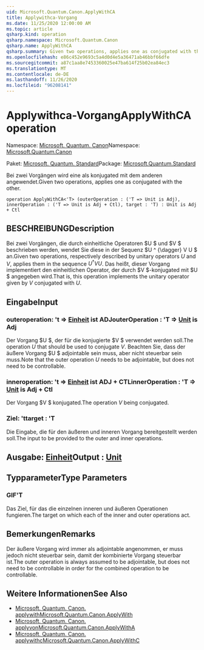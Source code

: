 ```yaml
---
uid: Microsoft.Quantum.Canon.ApplyWithCA
title: Applywithca-Vorgang
ms.date: 11/25/2020 12:00:00 AM
ms.topic: article
qsharp.kind: operation
qsharp.namespace: Microsoft.Quantum.Canon
qsharp.name: ApplyWithCA
qsharp.summary: Given two operations, applies one as conjugated with the other.
ms.openlocfilehash: e86c452e9693c5a4d0d4e5a36471ab46bbf66dfe
ms.sourcegitcommit: a87c1aa8e7453360025e47ba614f25b02ea84ec3
ms.translationtype: MT
ms.contentlocale: de-DE
ms.lasthandoff: 11/26/2020
ms.locfileid: "96208141"
---
```

# <a name="applywithca-operation"></a><span data-ttu-id="cb464-102">Applywithca-Vorgang</span><span class="sxs-lookup"><span data-stu-id="cb464-102">ApplyWithCA operation</span></span>

<span data-ttu-id="cb464-103">Namespace: [Microsoft. Quantum. Canon](xref:Microsoft.Quantum.Canon)</span><span class="sxs-lookup"><span data-stu-id="cb464-103">Namespace: [Microsoft.Quantum.Canon](xref:Microsoft.Quantum.Canon)</span></span>

<span data-ttu-id="cb464-104">Paket: [Microsoft. Quantum. Standard](https://nuget.org/packages/Microsoft.Quantum.Standard)</span><span class="sxs-lookup"><span data-stu-id="cb464-104">Package: [Microsoft.Quantum.Standard](https://nuget.org/packages/Microsoft.Quantum.Standard)</span></span>


<span data-ttu-id="cb464-105">Bei zwei Vorgängen wird eine als konjugated mit dem anderen angewendet.</span><span class="sxs-lookup"><span data-stu-id="cb464-105">Given two operations, applies one as conjugated with the other.</span></span>

```qsharp
operation ApplyWithCA<'T> (outerOperation : ('T => Unit is Adj), innerOperation : ('T => Unit is Adj + Ctl), target : 'T) : Unit is Adj + Ctl
```


## <a name="description"></a><span data-ttu-id="cb464-106">BESCHREIBUNG</span><span class="sxs-lookup"><span data-stu-id="cb464-106">Description</span></span>

<span data-ttu-id="cb464-107">Bei zwei Vorgängen, die durch einheitliche Operatoren $U $ und $V $ beschrieben werden, wendet Sie diese in der Sequenz $U ^ {\dagger} V U $ an.</span><span class="sxs-lookup"><span data-stu-id="cb464-107">Given two operations, respectively described by unitary operators $U$ and $V$, applies them in the sequence $U^{\dagger} V U$.</span></span> <span data-ttu-id="cb464-108">Das heißt, dieser Vorgang implementiert den einheitlichen Operator, der durch $V $-konjugated mit $U $ angegeben wird.</span><span class="sxs-lookup"><span data-stu-id="cb464-108">That is, this operation implements the unitary operator given by $V$ conjugated with $U$.</span></span>

## <a name="input"></a><span data-ttu-id="cb464-109">Eingabe</span><span class="sxs-lookup"><span data-stu-id="cb464-109">Input</span></span>

### <a name="outeroperation--t--unit--is-adj"></a><span data-ttu-id="cb464-110">outeroperation: 't => [Einheit](xref:microsoft.quantum.lang-ref.unit)  ist ADJ</span><span class="sxs-lookup"><span data-stu-id="cb464-110">outerOperation : 'T => [Unit](xref:microsoft.quantum.lang-ref.unit)  is Adj</span></span>

<span data-ttu-id="cb464-111">Der Vorgang $U $, der für die konjugierte $V $ verwendet werden soll.</span><span class="sxs-lookup"><span data-stu-id="cb464-111">The operation $U$ that should be used to conjugate $V$.</span></span> <span data-ttu-id="cb464-112">Beachten Sie, dass der äußere Vorgang $U $ adjointable sein muss, aber nicht steuerbar sein muss.</span><span class="sxs-lookup"><span data-stu-id="cb464-112">Note that the outer operation $U$ needs to be adjointable, but does not need to be controllable.</span></span>


### <a name="inneroperation--t--unit--is-adj--ctl"></a><span data-ttu-id="cb464-113">inneroperation: 't => [Einheit](xref:microsoft.quantum.lang-ref.unit)  ist ADJ + CTL</span><span class="sxs-lookup"><span data-stu-id="cb464-113">innerOperation : 'T => [Unit](xref:microsoft.quantum.lang-ref.unit)  is Adj + Ctl</span></span>

<span data-ttu-id="cb464-114">Der Vorgang $V $ konjugated.</span><span class="sxs-lookup"><span data-stu-id="cb464-114">The operation $V$ being conjugated.</span></span>


### <a name="target--t"></a><span data-ttu-id="cb464-115">Ziel: 't</span><span class="sxs-lookup"><span data-stu-id="cb464-115">target : 'T</span></span>

<span data-ttu-id="cb464-116">Die Eingabe, die für den äußeren und inneren Vorgang bereitgestellt werden soll.</span><span class="sxs-lookup"><span data-stu-id="cb464-116">The input to be provided to the outer and inner operations.</span></span>



## <a name="output--unit"></a><span data-ttu-id="cb464-117">Ausgabe: [Einheit](xref:microsoft.quantum.lang-ref.unit)</span><span class="sxs-lookup"><span data-stu-id="cb464-117">Output : [Unit](xref:microsoft.quantum.lang-ref.unit)</span></span>



## <a name="type-parameters"></a><span data-ttu-id="cb464-118">Typparameter</span><span class="sxs-lookup"><span data-stu-id="cb464-118">Type Parameters</span></span>

### <a name="t"></a><span data-ttu-id="cb464-119">GIF</span><span class="sxs-lookup"><span data-stu-id="cb464-119">'T</span></span>

<span data-ttu-id="cb464-120">Das Ziel, für das die einzelnen inneren und äußeren Operationen fungieren.</span><span class="sxs-lookup"><span data-stu-id="cb464-120">The target on which each of the inner and outer operations act.</span></span>

## <a name="remarks"></a><span data-ttu-id="cb464-121">Bemerkungen</span><span class="sxs-lookup"><span data-stu-id="cb464-121">Remarks</span></span>

<span data-ttu-id="cb464-122">Der äußere Vorgang wird immer als adjointable angenommen, er muss jedoch nicht steuerbar sein, damit der kombinierte Vorgang steuerbar ist.</span><span class="sxs-lookup"><span data-stu-id="cb464-122">The outer operation is always assumed to be adjointable, but does not need to be controllable in order for the combined operation to be controllable.</span></span>

## <a name="see-also"></a><span data-ttu-id="cb464-123">Weitere Informationen</span><span class="sxs-lookup"><span data-stu-id="cb464-123">See Also</span></span>

- [<span data-ttu-id="cb464-124">Microsoft. Quantum. Canon. applywith</span><span class="sxs-lookup"><span data-stu-id="cb464-124">Microsoft.Quantum.Canon.ApplyWith</span></span>](xref:Microsoft.Quantum.Canon.ApplyWith)
- [<span data-ttu-id="cb464-125">Microsoft. Quantum. Canon. applyvon</span><span class="sxs-lookup"><span data-stu-id="cb464-125">Microsoft.Quantum.Canon.ApplyWithA</span></span>](xref:Microsoft.Quantum.Canon.ApplyWithA)
- [<span data-ttu-id="cb464-126">Microsoft. Quantum. Canon. applywithc</span><span class="sxs-lookup"><span data-stu-id="cb464-126">Microsoft.Quantum.Canon.ApplyWithC</span></span>](xref:Microsoft.Quantum.Canon.ApplyWithC)
